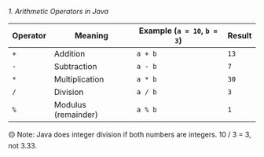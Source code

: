 *1. Arithmetic Operators in Java*

| Operator | Meaning             | Example (`a = 10`, `b = 3`) | Result |
| -------- | ------------------- | --------------------------- | ------ |
| `+`      | Addition            | `a + b`                     | `13`   |
| `-`      | Subtraction         | `a - b`                     | `7`    |
| `*`      | Multiplication      | `a * b`                     | `30`   |
| `/`      | Division            | `a / b`                     | `3`    |
| `%`      | Modulus (remainder) | `a % b`                     | `1`    |

🟡 Note: Java does integer division if both numbers are integers. 10 / 3 = 3, not 3.33.